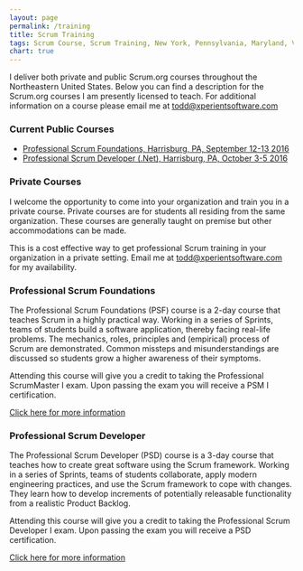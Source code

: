```yaml
---
layout: page
permalink: /training
title: Scrum Training
tags: Scrum Course, Scrum Training, New York, Pennsylvania, Maryland, Virginia
chart: true
---
```


I deliver both private and public Scrum.org courses throughout the Northeastern United States. Below you can find a description for the Scrum.org courses I am presently licensed to teach. For additional information on a course please email me at <a href="mailto:todd@xperientsoftware.com" target="_top">todd@xperientsoftware.com</a>

### Current Public Courses
+ [Professional Scrum Foundations, Harrisburg, PA, September 12-13 2016](http://courses.scrum.org/classes/show/4293)
+ [Professional Scrum Developer (.Net), Harrisburg, PA, October 3-5 2016](http://courses.scrum.org/classes/show/4294)

### Private Courses
I welcome the opportunity to come into your organization and train you in a private course. Private courses are for students all residing from the same organization. These courses are generally taught on premise but other accommodations can be made.

This is a cost effective way to get professional Scrum training in your organization in a private setting. Email me at <a href="mailto:todd@xperientsoftware.com" target="_top">todd@xperientsoftware.com</a> for my availability.

### Professional Scrum Foundations
The Professional Scrum Foundations (PSF) course is a 2-day course that teaches Scrum in a highly practical way. Working in a series of Sprints, teams of students build a software application, thereby facing real-life problems. The mechanics, roles, principles and (empirical) process of Scrum are demonstrated. Common missteps and misunderstandings are discussed so students grow a higher awareness of their symptoms.

Attending this course will give you a credit to taking the Professional ScrumMaster I exam. Upon passing the exam you will receive a PSM I certification.

[Click here for more information](https://www.scrum.org/Courses/Professional-Scrum-Foundations)

### Professional Scrum Developer
The Professional Scrum Developer (PSD) course is a 3-day course that teaches how to create great software using the Scrum framework. Working in a series of Sprints, teams of students collaborate, apply modern engineering practices, and use the Scrum framework to cope with changes. They learn how to develop increments of potentially releasable functionality from a realistic Product Backlog.

Attending this course will give you a credit to taking the Professional Scrum Developer I exam. Upon passing the exam you will receive a PSD certification.

[Click here for more information](https://www.scrum.org/Courses/Professional-Scrum-Developer)
